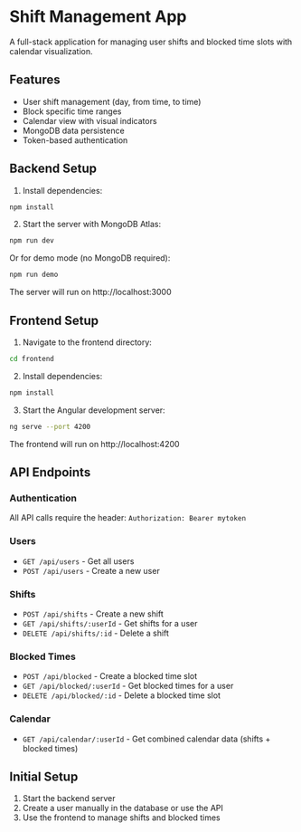 # Shift Management App

A full-stack application for managing user shifts and blocked time slots with calendar visualization.

## Features

- User shift management (day, from time, to time)
- Block specific time ranges
- Calendar view with visual indicators
- MongoDB data persistence
- Token-based authentication

## Backend Setup

1. Install dependencies:
```bash
npm install
```

2. Start the server with MongoDB Atlas:
```bash
npm run dev
```

Or for demo mode (no MongoDB required):
```bash
npm run demo
```

The server will run on http://localhost:3000

## Frontend Setup

1. Navigate to the frontend directory:
```bash
cd frontend
```

2. Install dependencies:
```bash
npm install
```

3. Start the Angular development server:
```bash
ng serve --port 4200
```

The frontend will run on http://localhost:4200

## API Endpoints

### Authentication
All API calls require the header: `Authorization: Bearer mytoken`

### Users
- `GET /api/users` - Get all users
- `POST /api/users` - Create a new user

### Shifts
- `POST /api/shifts` - Create a new shift
- `GET /api/shifts/:userId` - Get shifts for a user
- `DELETE /api/shifts/:id` - Delete a shift

### Blocked Times
- `POST /api/blocked` - Create a blocked time slot
- `GET /api/blocked/:userId` - Get blocked times for a user
- `DELETE /api/blocked/:id` - Delete a blocked time slot

### Calendar
- `GET /api/calendar/:userId` - Get combined calendar data (shifts + blocked times)

## Initial Setup

1. Start the backend server
2. Create a user manually in the database or use the API
3. Use the frontend to manage shifts and blocked times
